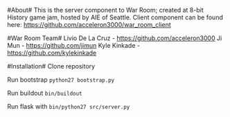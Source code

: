 #About#
This is the server component to War Room; created at 8-bit History game jam, hosted by AIE of Seattle.
Client component can be found here: https://github.com/acceleron3000/war_room_client

#War Room Team#
Livio De La Cruz - https://github.com/acceleron3000
Ji Mun - https://github.com/jimun
Kyle Kinkade - https://github.com/kylekinkade

#Installation#
Clone repository

Run bootstrap ```python27 bootstrap.py```

Run buildout ```bin/buildout```


Run flask with ```bin/python27 src/server.py```
